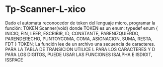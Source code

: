 # Tp-Scanner-L-xico
Dado el automata reconocedor de token del lenguaje micro, programar la función: TOKEN Scanner(void) donde TOKEN es un enum:  typedef enum { INICIO, FIN, LEER, ESCRIBIR, ID, CONSTANTE, PARENIZQUIERDO, PARENDERECHO, PUNTOYCOMA, COMA, ASIGNACION, SUMA, RESTA, FDT } TOKEN; La función lee de un archivo una secuencia de caracteres. PARA LA TABLA DE TRANSICION UTILICE L PARA LOS CARACTERES Y D PARA LOS DIGITOS, PUEDE USAR LAS FUNCIONES ISALPHA E ISDIGIT, ISSPACE
